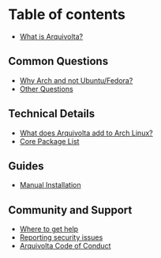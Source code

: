 # Table of contents

- [What is Arquivolta?](README.md)

## Common Questions

- [Why Arch and not Ubuntu/Fedora?](details/what-is-arch.md)
- [Other Questions](details/faq.md)

## Technical Details

- [What does Arquivolta add to Arch Linux?](details/differences.md)
- [Core Package List](details/packages.md)

## Guides

- [Manual Installation](guides/manual-repo.md)
<!--
- [Migrating from Ubuntu](guides/migrate-home.md)
- [Adding new apps to Arquivolta extras](guides/development.md)
  -->

## Community and Support

- [Where to get help](community/support.md)
- [Reporting security issues](community/security.md)
- [Arquivolta Code of Conduct](community/coc.md)
